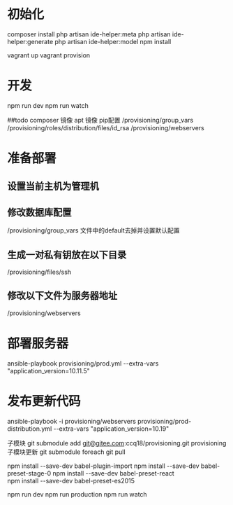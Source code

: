 # 初始化
composer install
php artisan ide-helper:meta
php artisan ide-helper:generate
php artisan ide-helper:model
npm install

vagrant  up 
vagrant  provision 
# 开发
npm run dev
npm run watch

##todo
composer 镜像
apt 镜像
pip配置
/provisioning/group_vars
/provisioning/roles/distribution/files/id_rsa
/provisioning/webservers
# 准备部署
## 设置当前主机为管理机
## 修改数据库配置
/provisioning/group_vars 文件中的default去掉并设置默认配置
## 生成一对私有钥放在以下目录
/provisioning/files/ssh
## 修改以下文件为服务器地址
/provisioning/webservers
# 部署服务器
ansible-playbook provisioning/prod.yml  --extra-vars "application_version=10.11.5"
# 发布更新代码
ansible-playbook -i provisioning/webservers provisioning/prod-distribution.yml  --extra-vars "application_version=10.19"


子模块 
git submodule add  git@gitee.com:ccq18/provisioning.git provisioning
子模块更新
git submodule foreach git pull 


npm install --save-dev babel-plugin-import
npm install --save-dev babel-preset-stage-0
npm install --save-dev babel-preset-react  
npm install --save-dev babel-preset-es2015 

npm run dev
npm run production
npm run watch
